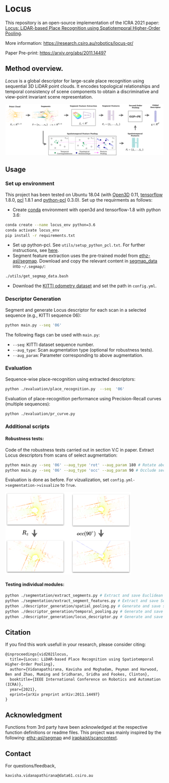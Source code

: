 # Locus


This repository is an open-source implementation of the ICRA 2021 paper: [Locus: LiDAR-based Place Recognition using Spatiotemporal Higher-Order Pooling](https://arxiv.org/abs/2011.14497). 

More information: https://research.csiro.au/robotics/locus-pr/

Paper Pre-print: https://arxiv.org/abs/2011.14497

## Method overview.
*Locus* is a global descriptor for large-scale place recognition using sequential 3D LiDAR point clouds. It encodes topological relationships and temporal consistency of scene components to obtain a discriminative and view-point invariant scene representation.

![](./utils/docs/pipeline.png)



## Usage

### Set up environment
This project has been tested on Ubuntu 18.04 (with [Open3D](http://www.open3d.org/docs/release/) 0.11, [tensorflow](https://www.tensorflow.org/) 1.8.0, [pcl](https://pointclouds.org/) 1.8.1 and [python-pcl](https://github.com/strawlab/python-pcl) 0.3.0). Set up the requirments as follows:
- Create [conda](https://docs.conda.io/en/latest/) environment with open3d and tensorflow-1.8 with python 3.6:
```bash
conda create --name locus_env python=3.6
conda activate locus_env
pip install -r requirements.txt
```
- Set up python-pcl. See ```utils/setup_python_pcl.txt```. For further instructions, see [here](https://github.com/strawlab/python-pcl). 
- Segment feature extraction uses the pre-trained model from [ethz-asl/segmap](https://github.com/ethz-asl/segmap). Download and copy the relevant content in [segmap_data](http://robotics.ethz.ch/~asl-datasets/segmap/segmap_data/) into ```~/.segmap/```:
```bash
./utils/get_segmap_data.bash
```
- Download the [KITTI odometry dataset](http://www.cvlibs.net/datasets/kitti/eval_odometry.php) and set the path in ```config.yml```.


### Descriptor Generation
Segment and generate Locus descriptor for each scan in a selected sequence (e.g., KITTI sequence 06):
```bash
python main.py --seq '06'
```
The following flags can be used with ```main.py```:
- ```--seq```: KITTI dataset sequence number.
- ```--aug_type```: Scan augmentation type (optional for robustness tests).
- ```--aug_param```: Parameter corresponding to above augmentation. 

### Evaluation
Sequence-wise place-recognition using extracted descriptors:
```bash
python ./evaluation/place_recognition.py  --seq  '06' 
```
Evaluation of place-recognition performance using Precision-Recall curves (multiple sequences):  
```bash
python ./evaluation/pr_curve.py 
```

### Additional scripts

#### Robustness tests:
Code of the robustness tests carried out in section V.C in paper. 
Extract Locus descriptors from scans of select augmentation:
```bash
python main.py --seq '06' --aug_type 'rot' --aug_param 180 # Rotate about z-axis by random angle between 0-180 degrees. 
python main.py --seq '06' --aug_type 'occ' --aug_param 90 # Occlude sector of 90 degrees about random heading. 
```
Evaluation is done as before. For vizualization, set ```config.yml->segmentation->visualize``` to ```True```.

<img src="./utils/docs/robustness_tests.png" width="400">

#### Testing individual modules: 

```bash
python ./segmentation/extract_segments.py # Extract and save Euclidean segments (S).
python ./segmentation/extract_segment_features.py # Extract and save SegMap-CNN features (Fa) for given S.
python ./descriptor_generation/spatial_pooling.py # Generate and save spatial segment features for given S and Fa.
python ./descriptor_generation/temporal_pooling.py # Generate and save temporal segment features for given S and Fa.
python ./descriptor_generation/locus_descriptor.py # Generate and save Locus global descriptor using above.
```

## Citation

If you find this work usefull in your research, please consider citing:

```
@inproceedings{vid2021locus,
  title={Locus: LiDAR-based Place Recognition using Spatiotemporal Higher-Order Pooling},
  author={Vidanapathirana, Kavisha and Moghadam, Peyman and Harwood, Ben and Zhao, Muming and Sridharan, Sridha and Fookes, Clinton},
  booktitle={IEEE International Conference on Robotics and Automation (ICRA)},
  year={2021},
  eprint={arXiv preprint arXiv:2011.14497}
}
```

## Acknowledgment
Functions from 3rd party have been acknowledged at the respective function definitions or readme files. This project was mainly inspired by the following: [ethz-asl/segmap](https://github.com/ethz-asl/segmap) and [irapkaist/scancontext](https://github.com/irapkaist/scancontext).

## Contact
For questions/feedback, 
 ```
 kavisha.vidanapathirana@data61.csiro.au
 ```

